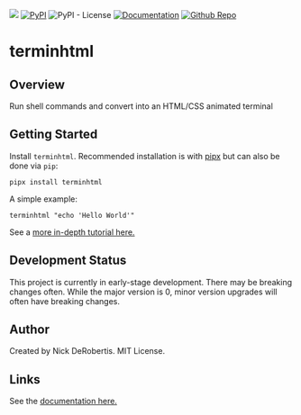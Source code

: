 [![](https://codecov.io/gh/nickderobertis/terminhtml/branch/main/graph/badge.svg)](https://codecov.io/gh/nickderobertis/terminhtml)
[![PyPI](https://img.shields.io/pypi/v/terminhtml)](https://pypi.org/project/terminhtml/)
![PyPI - License](https://img.shields.io/pypi/l/terminhtml)
[![Documentation](https://img.shields.io/badge/documentation-pass-green)](https://nickderobertis.github.io/terminhtml/)
[![Github Repo](https://img.shields.io/badge/repo-github-informational)](https://github.com/nickderobertis/terminhtml/)


#  terminhtml

## Overview

Run shell commands and convert into an HTML/CSS animated terminal

## Getting Started

Install `terminhtml`. Recommended installation is with 
[pipx](https://github.com/pypa/pipx) but can also be done via `pip`:

```
pipx install terminhtml
```

A simple example:

```shell
terminhtml "echo 'Hello World'"
```

See a
[more in-depth tutorial here.](
https://nickderobertis.github.io/terminhtml/tutorial.html
)

## Development Status

This project is currently in early-stage development. There may be
breaking changes often. While the major version is 0, minor version
upgrades will often have breaking changes.

## Author

Created by Nick DeRobertis. MIT License.

## Links

See the
[documentation here.](
https://nickderobertis.github.io/terminhtml/
)
